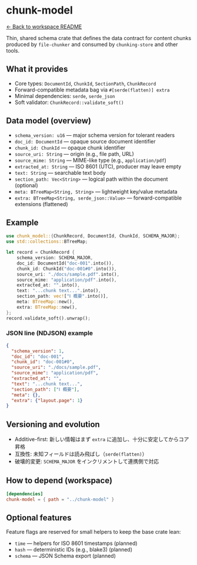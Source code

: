 # chunk-model

[← Back to workspace README](../README.md)

Thin, shared schema crate that defines the data contract for content chunks produced by `file-chunker` and consumed by `chunking-store` and other tools.

## What it provides

- Core types: `DocumentId`, `ChunkId`, `SectionPath`, `ChunkRecord`
- Forward-compatible metadata bag via `#[serde(flatten)] extra`
- Minimal dependencies: `serde`, `serde_json`
- Soft validator: `ChunkRecord::validate_soft()`

## Data model (overview)

- `schema_version: u16` — major schema version for tolerant readers
- `doc_id: DocumentId` — opaque source document identifier
- `chunk_id: ChunkId` — opaque chunk identifier
- `source_uri: String` — origin (e.g., file path, URL)
- `source_mime: String` — MIME-like type (e.g., `application/pdf`)
- `extracted_at: String` — ISO 8601 (UTC), producer may leave empty
- `text: String` — searchable text body
- `section_path: Vec<String>` — logical path within the document (optional)
- `meta: BTreeMap<String, String>` — lightweight key/value metadata
- `extra: BTreeMap<String, serde_json::Value>` — forward-compatible extensions (flattened)

## Example

```rust
use chunk_model::{ChunkRecord, DocumentId, ChunkId, SCHEMA_MAJOR};
use std::collections::BTreeMap;

let record = ChunkRecord {
    schema_version: SCHEMA_MAJOR,
    doc_id: DocumentId("doc-001".into()),
    chunk_id: ChunkId("doc-001#0".into()),
    source_uri: "./docs/sample.pdf".into(),
    source_mime: "application/pdf".into(),
    extracted_at: "".into(),
    text: "...chunk text...".into(),
    section_path: vec!["Ⅰ 概要".into()],
    meta: BTreeMap::new(),
    extra: BTreeMap::new(),
};
record.validate_soft().unwrap();
```

### JSON line (NDJSON) example

```json
{
  "schema_version": 1,
  "doc_id": "doc-001",
  "chunk_id": "doc-001#0",
  "source_uri": "./docs/sample.pdf",
  "source_mime": "application/pdf",
  "extracted_at": "",
  "text": "...chunk text...",
  "section_path": ["Ⅰ 概要"],
  "meta": {},
  "extra": {"layout.page": 1}
}
```

## Versioning and evolution

- Additive-first: 新しい情報はまず `extra` に追加し、十分に安定してからコア昇格
- 互換性: 未知フィールドは読み飛ばし（`serde(flatten)`）
- 破壊的変更: `SCHEMA_MAJOR` をインクリメントして連携側で対応

## How to depend (workspace)

```toml
[dependencies]
chunk-model = { path = "../chunk-model" }
```

## Optional features

Feature flags are reserved for small helpers to keep the base crate lean:

- `time` — helpers for ISO 8601 timestamps (planned)
- `hash` — deterministic IDs (e.g., blake3) (planned)
- `schema` — JSON Schema export (planned)

